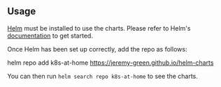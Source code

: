 ## Usage

[Helm](https://helm.sh) must be installed to use the charts.  Please refer to
Helm's [documentation](https://helm.sh/docs) to get started.

Once Helm has been set up correctly, add the repo as follows:

  helm repo add k8s-at-home https://jeremy-green.github.io/helm-charts

You can then run `helm search repo k8s-at-home` to see the charts.
